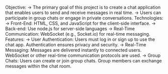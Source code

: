 Objective:
-> The primary goal of this project is to create a chat application that enables users to send and receive messages in real time.
-> Users can participate in group chats or engage in private conversations.
Technologies:
-> Front-End:
HTML, CSS, and JavaScript for the client-side interface.
-> Back-end:
Use node.js for server-side languages
-> Real-Time Communication:
WebSocket (e.g., Socket.io) for real-time messaging.
Features:
-> User Authentication:
Users must log in or sign up to use the chat app.
Authentication ensures privacy and security.
-> Real-Time Messaging:
Messages are delivered instantly to connected users.
WebSocket or other real-time communication protocols are used.
-> Group Chats:
Users can create or join group chats.
Group members can exchange messages within the chat room.
